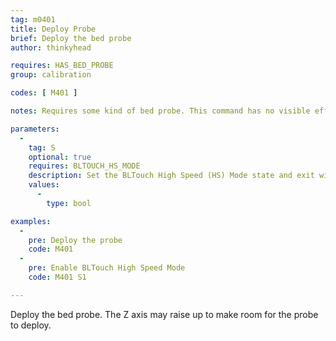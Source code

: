 ```yaml
---
tag: m0401
title: Deploy Probe
brief: Deploy the bed probe
author: thinkyhead

requires: HAS_BED_PROBE
group: calibration

codes: [ M401 ]

notes: Requires some kind of bed probe. This command has no visible effect for probes that don't move. They are just activated.

parameters:
  -
    tag: S
    optional: true
    requires: BLTOUCH_HS_MODE
    description: Set the BLTouch High Speed (HS) Mode state and exit without deploy.
    values:
      -
        type: bool

examples:
  -
    pre: Deploy the probe
    code: M401
  -
    pre: Enable BLTouch High Speed Mode
    code: M401 S1

---
```


Deploy the bed probe. The Z axis may raise up to make room for the probe to deploy.
